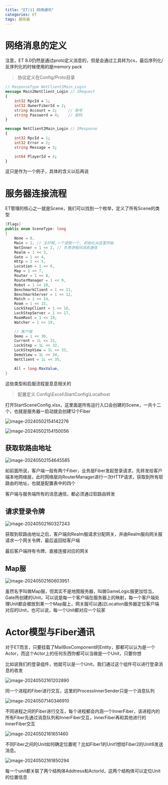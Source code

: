 ```yaml
---
title: "ET|11 网络通讯"
categories: ET
tags: 服务器
---
```


# 网络消息的定义

注意，ET 8.0仍然是通过proto定义消息的，但是会通过工具转为cs，最后序列化/反序列化的时候使用的是memory pack

> 协议定义在Config/Proto目录

```protobuf
// ResponseType NetClient2Main_Login
message Main2NetClient_Login // IRequest
{
	int32 RpcId = 1;
	int32 OwnerFiberId = 2;
	string Account = 3;		// 账号
	string Password = 4; 	// 密码
}

message NetClient2Main_Login // IResponse
{
	int32 RpcId = 1;
	int32 Error = 2;
	string Message = 3;

	int64 PlayerId = 4;
}
```

这只是作为一个例子，具体的含义以后再说

# 服务器连接流程

ET管理的核心之一就是Scene，我们可以找到一个枚举，定义了所有Scene的类型

```c#
[Flags]
public enum SceneType: long
{
    None = 0,
    Main = 1, // 主纤程,一个进程一个, 初始化从这里开始
    NetInner = 1 << 2, // 负责进程间消息通信
    Realm = 1 << 3,
    Gate = 1 << 4,
    Http = 1 << 5,
    Location = 1 << 6,
    Map = 1 << 7,
    Router = 1 << 8,
    RouterManager = 1 << 9,
    Robot = 1 << 10,
    BenchmarkClient = 1 << 11,
    BenchmarkServer = 1 << 12,
    Match = 1 << 14,
    Room = 1 << 15,
    LockStepClient = 1 << 16,
    LockStepServer = 1 << 17,
    RoomRoot = 1 << 18,
    Watcher = 1 << 19,

    // 客户端
    Demo = 1 << 30,
    Current = 1L << 31,
    LockStep = 1L << 32,
    LockStepView = 1L << 33,
    DemoView = 1L << 34,
    NetClient = 1L << 35,

    All = long.MaxValue,
}
```

这些类型和启服流程是息息相关的

> 配置定义 Config\Excel\StartConfig\Localhost

打开StartSceneConfig.xlsx，这里面是所有运行入口会创建的Scene，一共十二个，也就是服务器一启动就会创建12个Fiber

![image-20240502154142276](https://cdn.jsdelivr.net/gh/Gasskin/CloudImg/image-20240502154142276.png)

![image-20240502154150056](https://cdn.jsdelivr.net/gh/Gasskin/CloudImg/image-20240502154150056.png)

## 获取软路由地址

![image-20240502154645585](https://cdn.jsdelivr.net/gh/Gasskin/CloudImg/image-20240502154645585.png)

如前面所说，客户端一般有两个Fiber，业务层Fiber发起登录请求，先转发给客户端本地网络层，此时网络层向RouterManager进行一次HTTP请求，获取到所有软路由的地址，也就是配置表中的四个

客户端与服务端所有的消息通信，都必须通过软路由转发

## 请求登录令牌

![image-20240502160327243](https://cdn.jsdelivr.net/gh/Gasskin/CloudImg/image-20240502160327243.png)

获取到软路由地址之后，客户端向Realm服请求分配网关，并由Realm服向网关服请求一个网关令牌，最后返回给客户端

最后客户端持有令牌，直接连接对应的网关

## Map服

![image-20240502160603951](https://cdn.jsdelivr.net/gh/Gasskin/CloudImg/image-20240502160603951.png)

虽然名字叫做Map服，但其实不是地图服务器，叫做GameLogic服更加恰当，Gate所创建的Unit，可以说是每一个客户端在服务器上的映射，每一个客户端处理Unit都会被放到某一个Map服上，网关服可以通过Location服务器定位客户端对应的Unit，也可以说，每一个Unit都对应一个玩家

# Actor模型与Fiber通讯

对于ET而言，只要挂载了MailBoxComponent的Entity，那都可以认为是一个Actor，而这个Actor上的任何东西你都可以当做是一个Unit，只要你想

比如说我们的登录组件，他就可以是一个Unit，我们通过这个组件可以进行登录消息的收发

![image-20240502161202890](https://cdn.jsdelivr.net/gh/Gasskin/CloudImg/image-20240502161202890.png)

同一个进程的Fiber进行交互，这里的ProcessInnerSender只是一个消息队列

![image-20240507140346910](https://cdn.jsdelivr.net/gh/Gasskin/CloudImg/image-20240507140346910.png)

不同进程之间的Fiber进行交互，每个进程都会内涵一个InnerFiber，该进程内的所有Fiber先通过消息队列和InnerFiber交互，InnerFiber再和其他进行的InnerFiber交互

![image-20240502161651460](https://cdn.jsdelivr.net/gh/Gasskin/CloudImg/image-20240502161651460.png)

不同Fiber之间的Unit如何确定位置呢？比如Fiber1的Unit1想给Fiber2的Unit6发送消息。

![image-20240502161850294](https://cdn.jsdelivr.net/gh/Gasskin/CloudImg/image-20240502161850294.png)

每一个unit都关联了两个结构体Addtress和ActorId，这两个结构体可以定位Unit的位置信息
